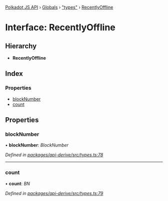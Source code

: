 [Polkadot JS API](../README.md) › [Globals](../globals.md) › ["types"](../modules/_types_.md) › [RecentlyOffline](_types_.recentlyoffline.md)

# Interface: RecentlyOffline

## Hierarchy

* **RecentlyOffline**

## Index

### Properties

* [blockNumber](_types_.recentlyoffline.md#blocknumber)
* [count](_types_.recentlyoffline.md#count)

## Properties

###  blockNumber

• **blockNumber**: *BlockNumber*

*Defined in [packages/api-derive/src/types.ts:78](https://github.com/polkadot-js/api/blob/c576c689d/packages/api-derive/src/types.ts#L78)*

___

###  count

• **count**: *BN*

*Defined in [packages/api-derive/src/types.ts:79](https://github.com/polkadot-js/api/blob/c576c689d/packages/api-derive/src/types.ts#L79)*
